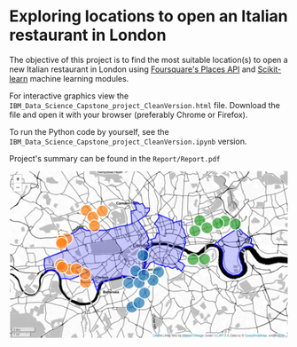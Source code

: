 # Exploring locations to open an Italian restaurant in London

The objective of this project is to find the most suitable location(s) to open a new Italian restaurant in London using [Foursquare's Places API](https://developer.foursquare.com/docs/places-api/) and [Scikit-learn](https://scikit-learn.org/stable/modules/clustering.html#clustering) machine learning modules.


For interactive graphics view the `IBM_Data_Science_Capstone_project_CleanVersion.html` file. Download the file and open it with your browser (preferably Chrome or Firefox).

To run the Python code by yourself, see the `IBM_Data_Science_Capstone_project_CleanVersion.ipynb` version.

Project's summary can be found in the `Report/Report.pdf`

<img src="example.png"
     alt="example_pic"
     style="float: left; margin-right: 10px;" />
